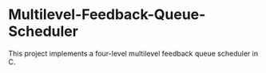 # Multilevel-Feedback-Queue-Scheduler
This project implements a four-level multilevel feedback queue scheduler in C.
